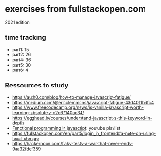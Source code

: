 # exercises from fullstackopen.com

2021 edition

## time tracking

- part1: 15
- part2: 26
- part4: 36
- part5: 30
- part6: 4

## Ressources to study

- https://auth0.com/blog/how-to-manage-javascript-fatigue/
- https://medium.com/@ericclemmons/javascript-fatigue-48d4011b6fc4
- https://www.freecodecamp.org/news/is-vanilla-javascript-worth-learning-absolutely-c2c67140ac34/
- https://egghead.io/courses/understand-javascript-s-this-keyword-in-depth
- [Functional programming in javascript](https://www.youtube.com/playlist?list=PL0zVEGEvSaeEd9hlmCXrk5yUyqUag-n84): youtube playlist
- https://fullstackopen.com/en/part5/login_in_frontend#a-note-on-using-local-storage
- https://hackernoon.com/flaky-tests-a-war-that-never-ends-9aa32fdef359
